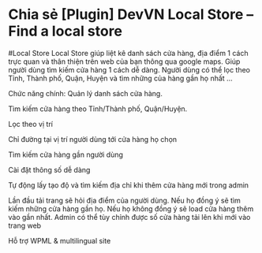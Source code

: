  # Chia sẻ [Plugin] DevVN Local Store – Find a local store
 #Local Store 
 Local Store giúp liệt kê danh sách cửa hàng, địa điểm 1 cách trực quan và thân thiện trên web của bạn thông qua google maps. Giúp người dùng tìm kiếm cửa hàng 1 cách dễ dàng. Người dùng có thể lọc theo Tỉnh, Thành phố, Quận, Huyện và tìm những của hàng gần họ nhất …
 
 Chức năng chính:
Quản lý danh sách cửa hàng.

Tìm kiếm cửa hàng theo Tỉnh/Thành phố, Quận/Huyện.

Lọc theo vị trí

Chỉ đường tại vị trí người dùng tới cửa hàng họ chọn

Tìm kiếm cửa hàng gần người dùng

Cài đặt thông số dễ dàng

Tự động lấy tạo độ và tìm kiếm địa chỉ khi thêm cửa hàng mới trong admin

Lần đầu tải trang sẽ hỏi địa điểm của người dùng. Nếu họ đồng ý sẽ tìm kiếm những cửa hàng gần họ. Nếu họ không đồng ý sẽ load cửa hàng thêm vào gần nhất. Admin có thể tùy chỉnh được số cửa hàng tải lên khi mới vào trang web

Hỗ trợ WPML & multilingual site
